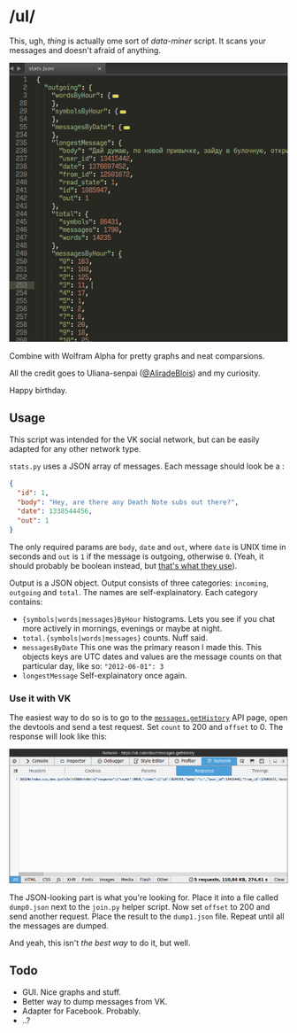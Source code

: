 # /ul/

This, ugh, *thing* is actually ome sort of *data-miner* script. It scans your messages and doesn't afraid of anything.

![Screenshot](_/screen.png)

Combine with Wolfram Alpha for pretty graphs and neat comparsions.

All the credit goes to Uliana-senpai ([@AliradeBlois](https://twitter.com/AliradeBlois)) and my curiosity.

Happy birthday.

## Usage

This script was intended for the VK social network, but can be easily adapted for any other network type.

`stats.py` uses a JSON array of messages. Each message should look be a :

```json
{
  "id": 1,
  "body": "Hey, are there any Death Note subs out there?",
  "date": 1338544456,
  "out": 1
}
```

The only required params are `body`, `date` and `out`, where `date` is UNIX time in seconds and `out` is `1` if the message is outgoing, otherwise `0`. (Yeah, it should probably be boolean instead, but [that's what they use](https://vk.com/dev/message)).

Output is a JSON object. Output consists of three categories: `incoming`, `outgoing` and `total`. The names are self-explainatory. Each category contains:

* `{symbols|words|messages}ByHour` histograms. Lets you see if you chat more actively in mornings, evenings or maybe at night.
* `total.{symbols|words|messages}` counts. Nuff said.
* `messagesByDate` This one was the primary reason I made this. This objects keys are UTC dates and values are the message counts on that particular day, like so: `"2012-06-01": 3`
* `longestMessage` Self-explainatory once again.

### Use it with VK

The easiest way to do so is to go to the [`messages.getHistory`](https://vk.com/dev/messages.getHistory) API page, open the devtools and send a test request. Set `count` to 200 and `offset` to 0. The response will look like this:

![Response in the Dev Tools](_/devtools.png)

The JSON-looking part is what you're looking for. Place it into a file called `dump0.json` next to the `join.py` helper script. Now set `offset` to 200 and send another request. Place the result to the `dump1.json` file. Repeat until all the messages are dumped.

And yeah, this isn't *the best way* to do it, but well.

## Todo

- GUI. Nice graphs and stuff.
- Better way to dump messages from VK.
- Adapter for Facebook. Probably.
- ..?
